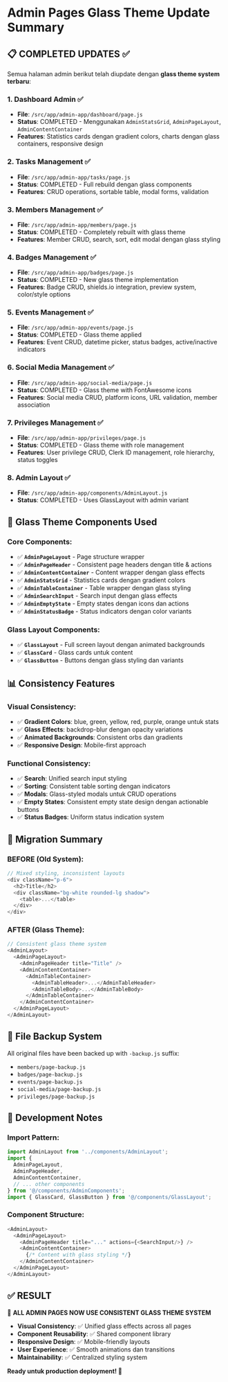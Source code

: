 # Admin Pages Glass Theme Update Summary

## 📋 **COMPLETED UPDATES** ✅

Semua halaman admin berikut telah diupdate dengan **glass theme system terbaru**:

### 1. **Dashboard Admin** ✅
- **File**: `/src/app/admin-app/dashboard/page.js`
- **Status**: COMPLETED - Menggunakan `AdminStatsGrid`, `AdminPageLayout`, `AdminContentContainer`
- **Features**: Statistics cards dengan gradient colors, charts dengan glass containers, responsive design

### 2. **Tasks Management** ✅  
- **File**: `/src/app/admin-app/tasks/page.js`
- **Status**: COMPLETED - Full rebuild dengan glass components
- **Features**: CRUD operations, sortable table, modal forms, validation

### 3. **Members Management** ✅
- **File**: `/src/app/admin-app/members/page.js` 
- **Status**: COMPLETED - Completely rebuilt with glass theme
- **Features**: Member CRUD, search, sort, edit modal dengan glass styling

### 4. **Badges Management** ✅
- **File**: `/src/app/admin-app/badges/page.js`
- **Status**: COMPLETED - New glass theme implementation
- **Features**: Badge CRUD, shields.io integration, preview system, color/style options

### 5. **Events Management** ✅
- **File**: `/src/app/admin-app/events/page.js`
- **Status**: COMPLETED - Glass theme applied
- **Features**: Event CRUD, datetime picker, status badges, active/inactive indicators

### 6. **Social Media Management** ✅
- **File**: `/src/app/admin-app/social-media/page.js`
- **Status**: COMPLETED - Glass theme with FontAwesome icons
- **Features**: Social media CRUD, platform icons, URL validation, member association

### 7. **Privileges Management** ✅
- **File**: `/src/app/admin-app/privileges/page.js`
- **Status**: COMPLETED - Glass theme with role management
- **Features**: User privilege CRUD, Clerk ID management, role hierarchy, status toggles

### 8. **Admin Layout** ✅
- **File**: `/src/app/admin-app/components/AdminLayout.js`
- **Status**: COMPLETED - Uses GlassLayout with admin variant

## 🎨 **Glass Theme Components Used**

### Core Components:
- ✅ **`AdminPageLayout`** - Page structure wrapper
- ✅ **`AdminPageHeader`** - Consistent page headers dengan title & actions
- ✅ **`AdminContentContainer`** - Content wrapper dengan glass effects
- ✅ **`AdminStatsGrid`** - Statistics cards dengan gradient colors
- ✅ **`AdminTableContainer`** - Table wrapper dengan glass styling
- ✅ **`AdminSearchInput`** - Search input dengan glass effects
- ✅ **`AdminEmptyState`** - Empty states dengan icons dan actions
- ✅ **`AdminStatusBadge`** - Status indicators dengan color variants

### Glass Layout Components:
- ✅ **`GlassLayout`** - Full screen layout dengan animated backgrounds  
- ✅ **`GlassCard`** - Glass cards untuk content
- ✅ **`GlassButton`** - Buttons dengan glass styling dan variants

## 📊 **Consistency Features**

### Visual Consistency:
- ✅ **Gradient Colors**: blue, green, yellow, red, purple, orange untuk stats
- ✅ **Glass Effects**: backdrop-blur dengan opacity variations
- ✅ **Animated Backgrounds**: Consistent orbs dan gradients
- ✅ **Responsive Design**: Mobile-first approach

### Functional Consistency: 
- ✅ **Search**: Unified search input styling
- ✅ **Sorting**: Consistent table sorting dengan indicators
- ✅ **Modals**: Glass-styled modals untuk CRUD operations
- ✅ **Empty States**: Consistent empty state design dengan actionable buttons
- ✅ **Status Badges**: Uniform status indication system

## 🔄 **Migration Summary**

### **BEFORE (Old System)**:
```javascript
// Mixed styling, inconsistent layouts
<div className="p-6">
  <h2>Title</h2>
  <div className="bg-white rounded-lg shadow">
    <table>...</table>
  </div>  
</div>
```

### **AFTER (Glass Theme)**:
```javascript
// Consistent glass theme system  
<AdminLayout>
  <AdminPageLayout>
    <AdminPageHeader title="Title" />
    <AdminContentContainer>
      <AdminTableContainer>
        <AdminTableHeader>...</AdminTableHeader>
        <AdminTableBody>...</AdminTableBody>
      </AdminTableContainer>
    </AdminContentContainer>
  </AdminPageLayout>
</AdminLayout>
```

## 📁 **File Backup System**

All original files have been backed up with `-backup.js` suffix:
- `members/page-backup.js`  
- `badges/page-backup.js`
- `events/page-backup.js`
- `social-media/page-backup.js`
- `privileges/page-backup.js`

## 🔧 **Development Notes**

### Import Pattern:
```javascript
import AdminLayout from '../components/AdminLayout';
import { 
  AdminPageLayout,
  AdminPageHeader,
  AdminContentContainer,
  // ... other components
} from '@/components/AdminComponents';
import { GlassCard, GlassButton } from '@/components/GlassLayout';
```

### Component Structure:
```javascript
<AdminLayout>
  <AdminPageLayout>
    <AdminPageHeader title="..." actions={<SearchInput/>} />
    <AdminContentContainer>
      {/* Content with glass styling */}
    </AdminContentContainer>
  </AdminPageLayout>
</AdminLayout>
```

## ✅ **RESULT**

🎉 **ALL ADMIN PAGES NOW USE CONSISTENT GLASS THEME SYSTEM**

- **Visual Consistency**: ✅ Unified glass effects across all pages
- **Component Reusability**: ✅ Shared component library  
- **Responsive Design**: ✅ Mobile-friendly layouts
- **User Experience**: ✅ Smooth animations dan transitions
- **Maintainability**: ✅ Centralized styling system

**Ready untuk production deployment! 🚀**
